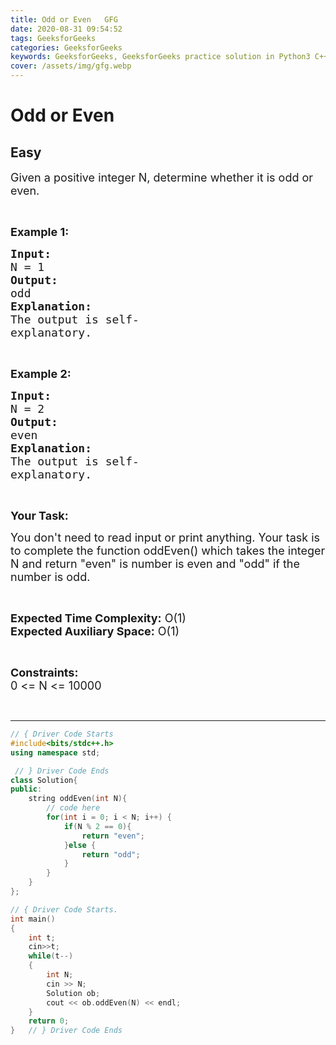 ```yaml
---
title: Odd or Even   GFG
date: 2020-08-31 09:54:52
tags: GeeksforGeeks
categories: GeeksforGeeks
keywords: GeeksforGeeks, GeeksforGeeks practice solution in Python3 C++ Java, Odd or Even - GFG solution
cover: /assets/img/gfg.webp
---
```



# Odd or Even
## Easy
<div class="problem-statement">
                <p></p><p><span style="font-size:18px">Given a positive integer N, determine whether it is odd or even.</span></p>

<p>&nbsp;</p>

<p><strong><span style="font-size:18px">Example 1:</span></strong></p>

<pre><strong><span style="font-size:18px">Input:</span></strong>
<span style="font-size:18px">N = 1</span>
<strong><span style="font-size:18px">Output:</span></strong>
<span style="font-size:18px">odd</span>
<strong><span style="font-size:18px">Explanation:</span></strong>
<span style="font-size:18px">The output is self-</span>
<span style="font-size:18px">explanatory.</span></pre>

<p>&nbsp;</p>

<p><strong><span style="font-size:18px">Example 2:</span></strong></p>

<pre><strong><span style="font-size:18px">Input:</span></strong>
<span style="font-size:18px">N = 2</span>
<strong><span style="font-size:18px">Output:</span></strong>
<span style="font-size:18px">even</span>
<strong><span style="font-size:18px">Explanation:</span></strong>
<span style="font-size:18px">The output is self-</span>
<span style="font-size:18px">explanatory.</span></pre>

<p>&nbsp;</p>

<p><strong><span style="font-size:18px">Your Task:</span></strong></p>

<p><span style="font-size:18px">You don't need to read input or print anything. Your task is to complete the function oddEven() which takes the integer N and return "even" is number is even and "odd" if the number is odd.</span></p>

<p>&nbsp;</p>

<p><span style="font-size:18px"><strong>Expected Time Complexity:</strong> O(1)<br>
<strong>Expected Auxiliary Space:</strong> O(1)</span></p>

<p>&nbsp;</p>

<p><span style="font-size:18px"><strong>Constraints:</strong><br>
0 &lt;= N &lt;= 10000</span></p>

<p>&nbsp;</p>
 <p></p>
            </div>

---




```cpp
// { Driver Code Starts
#include<bits/stdc++.h> 
using namespace std; 

 // } Driver Code Ends
class Solution{   
public:
    string oddEven(int N){
        // code here 
        for(int i = 0; i < N; i++) {
            if(N % 2 == 0){
                return "even";
            }else {
                return "odd";
            }
        }
    }
};

// { Driver Code Starts.
int main() 
{ 
    int t;
    cin>>t;
    while(t--)
    {
        int N;
        cin >> N;
        Solution ob;
        cout << ob.oddEven(N) << endl;
    }
    return 0; 
}   // } Driver Code Ends
```
